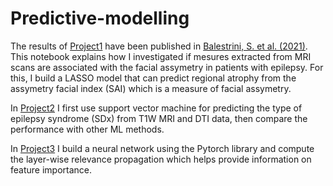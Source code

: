 # Predictive-modelling
The results of [Project1](https://github.com/Seymour22/Predictive-modelling/blob/main/Project%201:%20Investigating%20the%20impact%20brain%20atrophy%20has%20on%20facial%20assemetry.ipynb) have been published in [Balestrini, S. et al. (2021)](https://www.ncbi.nlm.nih.gov/pmc/articles/PMC8244637/). This notebook explains how I investigated if mesures extracted from MRI scans are associated with the facial assymetry in patients with epilepsy. For this, I build a LASSO model that can predict regional atrophy from the assymetry facial index (SAI) which is a measure of facial assymetry.

In [Project2](https://github.com/Seymour22/Predictive-modelling/blob/main/Project%202:%20Compute%20revelance%20for%20neural%20network%20that%20uses%20tabular%20data.ipynb) I first use support vector machine for predicting the type of epilepsy syndrome (SDx) from T1W MRI and DTI data, then compare the performance with other ML methods.

In [Project3](https://github.com/Seymour22/Predictive-modelling/blob/main/Project%203:%20Predict%20epilepsy%20subtype%20from%20imaging%20data.ipynb) I build a neural network using the Pytorch library and compute the layer-wise relevance propagation which helps provide information on feature importance.
